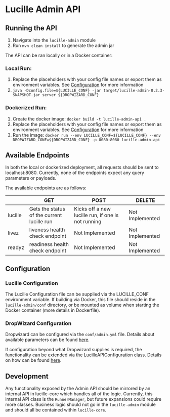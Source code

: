 # Lucille Admin API

## Running the API

1. Navigate into the `lucille-admin` module
2. Run `mvn clean install` to generate the admin jar

The API can be ran locally or in a Docker container:

### Local Run:
1. Replace the placeholders with your config file names or export them as environment variables. See [Configuration](#Configuration) for more information
2. `java -Dconfig.file=${LUCILLE_CONF} -jar target/lucille-admin-0.2.3-SNAPSHOT.jar server ${DROPWIZARD_CONF}`

### Dockerized Run:
1. Create the docker image: `docker build -t lucille-admin-api .`
2. Replace the placeholders with your config file names or export them as environment variables. See [Configuration](#Configuration) for more information
3. Run the image: `docker run --env LUCILLE_CONF=${LUCILLE_CONF} --env DROPWIZARD_CONF=${DROPWIZARD_CONF} -p 8080:8080 lucille-admin-api`

## Available Endpoints

In both the local or dockerized deployment, all requests should be sent to localhost:8080. Currently, none of the endpoints expect 
any query parameters or payloads.

The available endpoints are as follows:

 |        | GET                                        | POST                                               | DELETE          |
 |--------|--------------------------------------------|----------------------------------------------------|-----------------|
 | lucille| Gets the status of the current lucille run | Kicks off a new lucille run, if one is not running | Not Implemented |
 | livez  | liveness health check endpoint             | Not Implemented                                    | Not Implemented |
 | readyz | readiness health check endpoint            | Not Implemented                                    | Not Implemented |

## Configuration

### Lucille Configuration

The Lucille Configuration file can be supplied via the LUCILLE_CONF environment variable. If building via Docker, this file should 
reside in the `lucille-admin/conf` directory, or be mounted as volume when starting the Docker container (more details in Dockerfile).

### DropWizard Configuration

Dropwizard can be configured via the `conf/admin.yml` file. Details about available parameters can be found 
[here](https://www.dropwizard.io/en/stable/manual/configuration.html#man-configuration).

If configuration beyond what Dropwizard supplies is required, the functionality can be extended via the LucilleAPIConfiguration class.
Details on how can be found [here](https://www.dropwizard.io/en/stable/manual/configuration.html#man-configuration).

## Development

Any functionality exposed by the Admin API should be mirrored by an internal API in lucille-core which handles all of the logic. 
Currently, this internal API class is the `RunnerManager`, but future expansions could require more classes. Business logic should 
not go in the `lucille-admin` module and should all be contained within `lucille-core`.